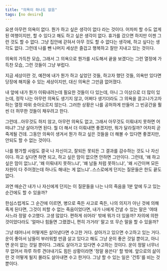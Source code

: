 ```yaml
---
title: "의욕이 하나도 없음"
tags: [no desire]
---
```


요샌 아무런 의욕이 없다. 뭔가 하고 싶은 생각이 없다 라는 것이다. 어차피 할 수도 없게 된 여행이지만, 할 수 있다고 해도 하고 싶은 생각이 없다. 휴가를 갔으면 하지만 이젠 그런 것도 할 수 없다. 그냥 집안에 갇혀서 아무 것도 할 수 없다는 생각에, 하고 싶다는 생각도 없다. 그런데 나를 뺀 나머지 세상은 즐겁고 행복하고 잘만 지내고 있는 것이다. 

의욕의 가득찬 모습, 그래서 그 의욕으로 뭔가를 시도해서 끝을 보겠다는 그런 열정에 가득찬 모습, 그런 것들이 그냥 부럽다. 

지금 세상이란 것, 예전에 내가 뭔가 하고 싶었던 것들, 하고자 했던 것들, 의욕만 있다면 당장에 해치울 수 있는 세상이지만, 대신 의욕은 그만큼 없어졌다. 

내 앞에 내가 뭔가 이뤄내려는데 필요한 것들이 다 있는데, 아니 그 이상으로 더 많이 있는데, 정작 나는 아무런 의욕도 생기지 않고, 어쩌다 생기더라도 그 의욕을 끌고나가고자 하는 열정 따위 솟아오르지 않는다. 그러한 상황은 나를 공허하게 만들어 그 빈공간을 훨씬 더 허무한 것들이 채우려고 한다.  

그런데...아무것도 하지 않고, 아무런 의욕도 없고, 그래서 아무것도 이뤄내지 못하면 어떠냐? 그냥 살아가면 된다. 뭘 더 해서 더 이뤄내면 좋겠지만, 뭐가 달라질까? 어차피 곧 죽게될 건데. 그동안 의욕이 생겨서 뭔가 하고 싶은 것들을 더 해볼 수 있다면 좋겠지만, 안되도 할 수 없는 것이다. 

나를 평가할 사람도 결국 나 자신이고, 잘되든 못되든 그 결과를 감수하는 것도 나 자신이다. 하고 싶다면 하면 되고, 하고 싶은 맘이 없으면 안하면 그만이다. 그런데, '왜 하고 싶은 맘이 없느냐', '왜 이뤄내지 못하느냐', '왜 남들 처럼 못하느냐', '왜 시간이며 모든 자원이 다 주어졌는데 하나도 해내는 게 없느냐'..스스로에게 던지는 질문들은 한도 끝도 없다.

과연 매순간 내가 나 자신에게 던지는 이 질문들을 나는 나의 죽음을 1분 앞에 두고 있는 순간에도 할 수 있을까?

한심스럽게도 그 순간에 이르면, 병으로 죽든 사고로 죽든, 나의 의지가 아닌 것에 의해 죽게 된다면, 그것이 피할 수 없는 죽음이었다면, 내가 나에게 건낼 수 있는 말은 '여태 사느라 정말 수고했다. 고생 많았다. 편하게 쉬어라' 밖에 뭐가 더 있을까? 자의에 의한 것이었다라도 '얼마나 힘들면 그랬겠니, 편히 가거라' 말고 또 무슨 말을 할 수 있을까?

그냥 태어나서 어떻게든 살아냈다면 수고한 거다. 살아가고 있으면 수고하고 있는 거다. 운이 좋아서 남들이 부러워할 만큼 살고 있다고 해도 그냥 운이 좋은 것일 뿐이고, 아니면 운이 없는 것일 뿐이다. 그래도 살아가고 있다면 수고하는 것이다. 운이 정말 너무너무 없어서 하루 하루 견뎌내기도 힘든 상황이라면 '정말 용쓴다' 할 밖에. 앞으로의 삶이란 것 어떻게 될지 몰라도 살아내면 수고 한거다. 그냥 할 수 있는 일은 '건투'를 비는 것 뿐이다. 